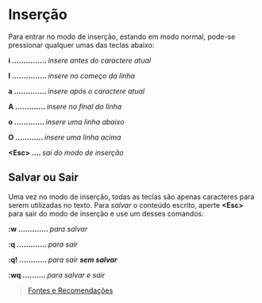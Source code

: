<h1>Inserção</h1>

Para entrar no modo de inserção, estando em modo normal, pode-se pressionar qualquer umas das teclas abaixo:


<b>i ............... </b><i>insere antes do caractere atual</i>
 
<b>I ............... </b><i>insere no começo da linha</i>

<b>a .............. </b><i>insere após o caractere atual</i>

<b>A ............. </b><i>insere no final da linha</i>

<b>o ............. </b><i>insere uma linha abaixo</i>

<b>O ............ </b><i>insere uma linha acima</i>

<b>\<Esc> .... </b><i>sai do modo de inserção</i>

<h2>Salvar ou Sair</h2>

Uma vez no modo de inserção, todas as teclas são apenas caracteres para serem utilizadas no texto. Para <i>salvar</i> o conteúdo escrito, aperte <b>\<Esc></b> para sair do modo de inserção e use um desses comandos:

<b>:w ............. </b><i>para salvar</i>

<b>:q ............. </b><i>para sair</i>

<b>:q! ............ </b><i>para sair <b>sem salvar</b></i>

<b>:wq .......... </b><i>para salvar e sair</i>


<blockquote><a href="../referencias/fontes-recomendacoes.md">Fontes e Recomendações</a><blockquote>